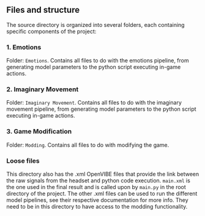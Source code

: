 ## Files and structure
The source directory is organized into several folders, each containing specific components of the project:

### 1. Emotions

Folder: `Emotions`. 
Contains all files to do with the emotions pipeline, from generating model parameters to the python script executing in-game actions.

### 2. Imaginary Movement

Folder: `Imaginary Movement`. 
Contains all files to do with the imaginary movement pipeline, from generating model parameters to the python script executing in-game actions.

### 3. Game Modification
Folder: `Modding`. 
Contains all files to do with modifying the game.

### Loose files
This directory also has the .xml OpenVIBE files that provide the link between the raw signals from the headset and python code execution. `main.xml` is the one used in the final result and is called upon by `main.py` in the root directory of the project. The other .xml files can be used to run the different model pipelines, see their respective documentation for more info. They need to be in this directory to have access to the modding functionality.
